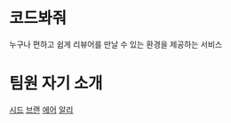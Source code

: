 # 코드봐줘
누구나 편하고 쉽게 리뷰어를 만날 수 있는 환경을 제공하는 서비스

# 팀원 자기 소개
[시드](./seed.md)
[브랜](./bran.md)
[에어](./air.md)
[알리](./allie.md)
